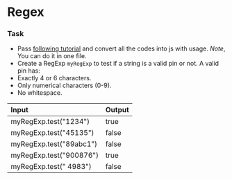 # Regex

### Task

- Pass [following tutorial](https://regexone.com/lesson/whitespaces) and convert all the codes into js with usage.
  _Note_, You can do it in one file.
- Create a RegExp `myRegExp` to test if a string is a valid pin or not. A valid pin has:
- Exactly 4 or 6 characters.
- Only numerical characters (0-9).
- No whitespace.

| **Input**               | **Output** |
| :---------------------- | :--------- |
| myRegExp.test("1234")   | true       |
| myRegExp.test("45135")  | false      |
| myRegExp.test("89abc1") | false      |
| myRegExp.test("900876") | true       |
| myRegExp.test(" 4983")  | false      |
